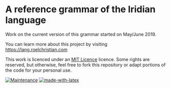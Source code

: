 # A reference grammar of the Iridian language

Work on the current version of this grammar started on May/June 2019.

You can learn more about this project by visiting https://lang.roelchristian.com

This work is licenced under an [MIT Licence](https://github.com/roelchristian/iridian-reference-grammar/blob/master/LICENSE) licence. Some rights are reserved, but otherwise, feel free to fork this repository or adapt portions of the code for your personal use.

[![Maintenance](https://img.shields.io/badge/Maintained%3F-yes-green.svg)](https://GitHub.com/roelchristian/iridian-reference-grammar/graphs/commit-activity) [![made-with-latex](https://img.shields.io/badge/Made%20with-LaTeX-1f425f.svg)](https://www.latex-project.org/)
